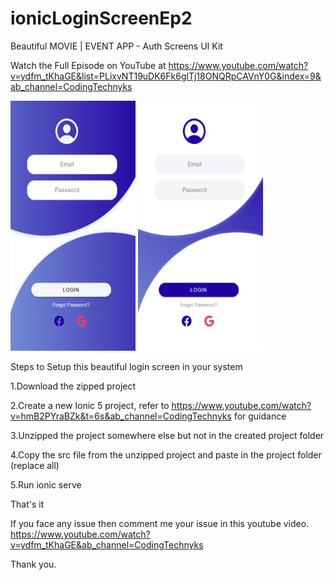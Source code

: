 # ionicLoginScreenEp2
Beautiful MOVIE | EVENT APP - Auth Screens UI Kit

Watch the Full Episode on YouTube at https://www.youtube.com/watch?v=ydfm_tKhaGE&list=PLixvNT19uDK6Fk6glTj18ONQRpCAVnY0G&index=9&ab_channel=CodingTechnyks

<img src="https://github.com/Nykz/ionicLoginScreenEp2/blob/master/screen2_1.png" width="200" height="400" />
<img src="https://github.com/Nykz/ionicLoginScreenEp2/blob/master/screen2_2.png" width="200" height="400" />

Steps to Setup this beautiful login screen in your system

1.Download the zipped project

2.Create a new Ionic 5 project, refer to https://www.youtube.com/watch?v=hmB2PYraBZk&t=6s&ab_channel=CodingTechnyks for guidance

3.Unzipped the project somewhere else but not in the created project folder

4.Copy the src file from the unzipped project and paste in the project folder (replace all)

5.Run ionic serve

That's it

If you face any issue then comment me your issue in this youtube video.
https://www.youtube.com/watch?v=ydfm_tKhaGE&ab_channel=CodingTechnyks

Thank you.
